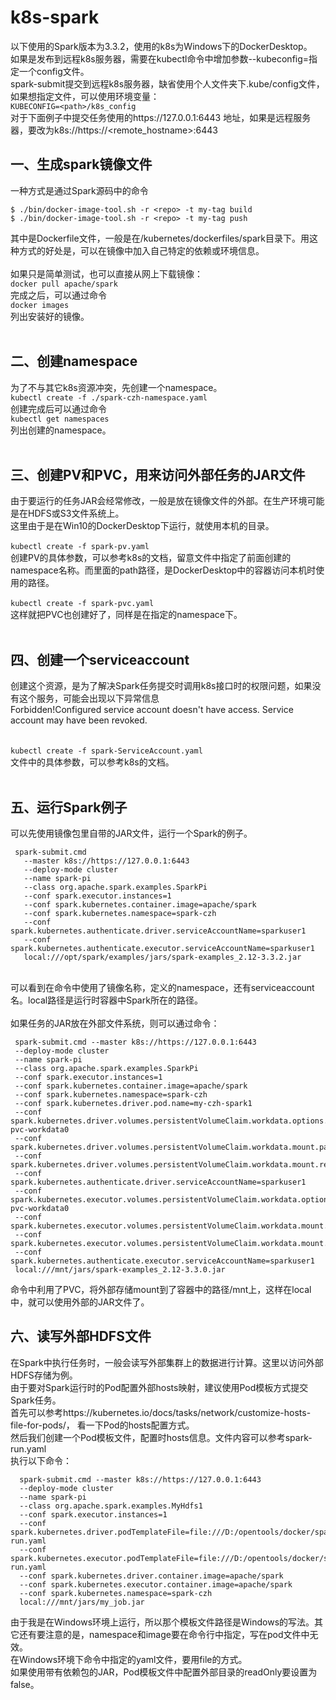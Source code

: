 # k8s-spark

以下使用的Spark版本为3.3.2，使用的k8s为Windows下的DockerDesktop。 <br/>
如果是发布到远程k8s服务器，需要在kubectl命令中增加参数--kubeconfig=<path>指定一个config文件。 <br/>
 spark-submit提交到远程k8s服务器，缺省使用个人文件夹下.kube/config文件，如果想指定文件，可以使用环境变量： <br/>
 ` KUBECONFIG=<path>/k8s_config ` <br/>
 对于下面例子中提交任务使用的https://127.0.0.1:6443 地址，如果是远程服务器，要改为k8s://https://<remote_hostname>:6443  <br/>

## 一、生成spark镜像文件
一种方式是通过Spark源码中的命令 
```
$ ./bin/docker-image-tool.sh -r <repo> -t my-tag build 
$ ./bin/docker-image-tool.sh -r <repo> -t my-tag push 
```
其中<repo>是Dockerfile文件，一般是在/kubernetes/dockerfiles/spark目录下。用这种方式的好处是，可以在镜像中加入自己特定的依赖或环境信息。 <br/>
<br/>
如果只是简单测试，也可以直接从网上下载镜像： <br/>
` docker pull apache/spark `
<br/>
完成之后，可以通过命令 <br/>
` docker images ` <br/>
列出安装好的镜像。 <br/>
<br/>
## 二、创建namespace
为了不与其它k8s资源冲突，先创建一个namespace。 <br/>
` kubectl create -f ./spark-czh-namespace.yaml ` 
<br/>
创建完成后可以通过命令 <br/>
` kubectl get namespaces ` <br/>
列出创建的namespace。 <br/>
<br/>
## 三、创建PV和PVC，用来访问外部任务的JAR文件
由于要运行的任务JAR会经常修改，一般是放在镜像文件的外部。在生产环境可能是在HDFS或S3文件系统上。 <br/>
这里由于是在Win10的DockerDesktop下运行，就使用本机的目录。 <br/>
<br/>
` kubectl create -f spark-pv.yaml ` <br/>
创建PV的具体参数，可以参考k8s的文档，留意文件中指定了前面创建的namespace名称。而里面的path路径，是DockerDesktop中的容器访问本机时使用的路径。 <br/>
<br/>
` kubectl create -f spark-pvc.yaml ` <br/>
这样就把PVC也创建好了，同样是在指定的namespace下。 <br/>
<br/>
## 四、创建一个serviceaccount
创建这个资源，是为了解决Spark任务提交时调用k8s接口时的权限问题，如果没有这个服务，可能会出现以下异常信息 <br/>
Forbidden!Configured service account doesn't have access. Service account may have been revoked. <br/>
<br/>  
` kubectl create -f spark-ServiceAccount.yaml ` <br/>
文件中的具体参数，可以参考k8s的文档。 <br/>
<br/>
## 五、运行Spark例子
可以先使用镜像包里自带的JAR文件，运行一个Spark的例子。 <br/>
 ```
  spark-submit.cmd 
    --master k8s://https://127.0.0.1:6443  
    --deploy-mode cluster  
    --name spark-pi  
    --class org.apache.spark.examples.SparkPi  
    --conf spark.executor.instances=1  
    --conf spark.kubernetes.container.image=apache/spark 
    --conf spark.kubernetes.namespace=spark-czh 
    --conf spark.kubernetes.authenticate.driver.serviceAccountName=sparkuser1 
    --conf spark.kubernetes.authenticate.executor.serviceAccountName=sparkuser1 
    local:///opt/spark/examples/jars/spark-examples_2.12-3.3.2.jar 
 ```
 <br/>
  可以看到在命令中使用了镜像名称，定义的namespace，还有serviceaccount名。local路径是运行时容器中Spark所在的路径。 <br/>
  <br/>
  如果任务的JAR放在外部文件系统，则可以通过命令：

 ```
  spark-submit.cmd --master k8s://https://127.0.0.1:6443 
  --deploy-mode cluster 
  --name spark-pi 
  --class org.apache.spark.examples.SparkPi 
  --conf spark.executor.instances=1 
  --conf spark.kubernetes.container.image=apache/spark 
  --conf spark.kubernetes.namespace=spark-czh 
  --conf spark.kubernetes.driver.pod.name=my-czh-spark1 
  --conf spark.kubernetes.driver.volumes.persistentVolumeClaim.workdata.options.claimName=spark-pvc-workdata0 
  --conf spark.kubernetes.driver.volumes.persistentVolumeClaim.workdata.mount.path=/mnt 
  --conf spark.kubernetes.driver.volumes.persistentVolumeClaim.workdata.mount.readOnly=false 
  --conf spark.kubernetes.authenticate.driver.serviceAccountName=sparkuser1 
  --conf spark.kubernetes.executor.volumes.persistentVolumeClaim.workdata.options.claimName=spark-pvc-workdata0 
  --conf spark.kubernetes.executor.volumes.persistentVolumeClaim.workdata.mount.path=/mnt 
  --conf spark.kubernetes.executor.volumes.persistentVolumeClaim.workdata.mount.readOnly=false 
  --conf spark.kubernetes.authenticate.executor.serviceAccountName=sparkuser1 
  local:///mnt/jars/spark-examples_2.12-3.3.0.jar
 ```

  命令中利用了PVC，将外部存储mount到了容器中的路径/mnt上，这样在local中，就可以使用外部的JAR文件了。  <br/>
 
## 六、读写外部HDFS文件
  在Spark中执行任务时，一般会读写外部集群上的数据进行计算。这里以访问外部HDFS存储为例。 <br/>
  由于要对Spark运行时的Pod配置外部hosts映射，建议使用Pod模板方式提交Spark任务。 <br/>
  首先可以参考https://kubernetes.io/docs/tasks/network/customize-hosts-file-for-pods/，
 看一下Pod的hosts配置方式。 <br/>
  然后我们创建一个Pod模板文件，配置时hosts信息。文件内容可以参考spark-run.yaml <br/>
  执行以下命令：

``` 
  spark-submit.cmd --master k8s://https://127.0.0.1:6443 
  --deploy-mode cluster 
  --name spark-pi 
  --class org.apache.spark.examples.MyHdfs1 
  --conf spark.executor.instances=1 
  --conf spark.kubernetes.driver.podTemplateFile=file:///D:/opentools/docker/spark/spark-run.yaml 
  --conf spark.kubernetes.executor.podTemplateFile=file:///D:/opentools/docker/spark/spark-run.yaml 
  --conf spark.kubernetes.driver.container.image=apache/spark 
  --conf spark.kubernetes.executor.container.image=apache/spark 
  --conf spark.kubernetes.namespace=spark-czh 
  local:///mnt/jars/my_job.jar 
 ``` 
 
  由于我是在Windows环境上运行，所以那个模板文件路径是Windows的写法。其它还有要注意的是，namespace和image要在命令行中指定，写在pod文件中无效。 <br/>
  在Windows环境下命令中指定的yaml文件，要用file的方式。 <br/>
  如果使用带有依赖包的JAR，Pod模板文件中配置外部目录的readOnly要设置为false。<br/>
